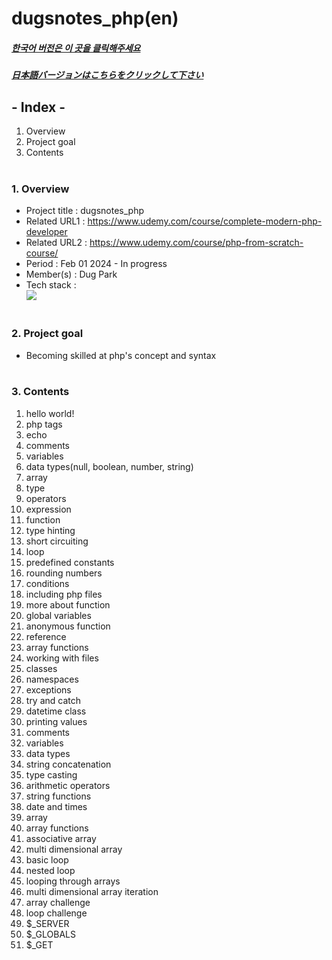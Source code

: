 # dugsnotes_php(en)

##### [한국어 버전은 이 곳을 클릭해주세요](README.md)

##### [日本語バージョンはこちらをクリックして下さい](README_JP.md)

## - Index -

1. Overview
2. Project goal
3. Contents
   </br>
   </br>

### 1. Overview

- Project title : dugsnotes_php
- Related URL1 : https://www.udemy.com/course/complete-modern-php-developer
- Related URL2 : https://www.udemy.com/course/php-from-scratch-course/
- Period : Feb 01 2024 - In progress
- Member(s) : Dug Park
- Tech stack : </br>
  <img src="https://img.shields.io/badge/php-777BB4?style=for-the-badge&logo=php&logoColor=white">
  </br>
  </br>

### 2. Project goal

- Becoming skilled at php's concept and syntax
  </br>
  </br>

### 3. Contents

1. hello world!
2. php tags
3. echo
4. comments
5. variables
6. data types(null, boolean, number, string)
7. array
8. type
9. operators
10. expression
11. function
12. type hinting
13. short circuiting
14. loop
15. predefined constants
16. rounding numbers
17. conditions
18. including php files
19. more about function
20. global variables
21. anonymous function
22. reference
23. array functions
24. working with files
25. classes
26. namespaces
27. exceptions
28. try and catch
29. datetime class
30. printing values
31. comments
32. variables
33. data types
34. string concatenation
35. type casting
36. arithmetic operators
37. string functions
38. date and times
39. array
40. array functions
41. associative array
42. multi dimensional array
43. basic loop
44. nested loop
45. looping through arrays
46. multi dimensional array iteration
47. array challenge
48. loop challenge
49. $\_SERVER
50. $\_GLOBALS
51. $\_GET
